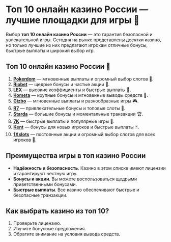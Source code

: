 # Топ 10 онлайн казино России — лучшие площадки для игры 🎰

Выбор **топ 10 онлайн казино России** — это гарантия безопасной и увлекательной игры. Сегодня на рынке представлены десятки казино, но только лучшие из них предлагают игрокам отличные бонусы, быстрые выплаты и широкий выбор игр.

## Топ 10 онлайн казино России 🎯

1. **[Pokerdom](https://brandplay.link/4k77v2yx)** — мгновенные выплаты и огромный выбор слотов 🎲.
2. **[Riobet](https://brandplay.link/7xBLTPyj)** — щедрые бонусы и частые акции 🎁.
3. **[LEX](https://brandplay.link/zW4hdDFV)** — высокие коэффициенты и быстрые выплаты 💸.
4. **[Kometa](https://brandplay.link/8ZymQJV8)** — крупные бонусы и мгновенные выводы средств 🌟.
5. **[Gizbo](https://brandplay.link/bprXw4YV)** — мгновенные выплаты и разнообразные игры 🎮.
6. **[R7](https://brandplay.link/bMd3Yjsw)** — привлекательные бонусы и топовые слоты 🎰.
7. **[Starda](https://brandplay.link/fB7xwRFL)** — большие бонусы и моментальные транзакции 🏆.
8. **[7K](https://brandplay.link/BvQyFShp)** — быстрые выплаты и популярные игры 🎉.
9. **[Kent](https://brandplay.link/Fv2WP3js)** — бонусы для новых игроков и быстрые выплаты 🃏.
10. **[1Xslots](https://brandplay.link/hSB1khtr)** — постоянные акции и огромный выбор слотов для всех игроков 🎰.

## Преимущества игры в топ казино России

- **Надёжность и безопасность**. Казино в этом списке имеют лицензии и гарантируют честную игру.
- **Бонусы и акции**. Вы можете воспользоваться щедрыми приветственными бонусами.
- **Быстрые выплаты**. Все казино обеспечивают быстрые и безопасные транзакции.

## Как выбрать казино из топ 10?

1. Проверьте лицензию.
2. Изучите бонусные предложения.
3. Обратите внимание на условия вывода средств.
